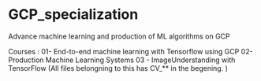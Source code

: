 # GCP_specialization
Advance machine learning and production of ML algorithms on GCP

Courses : 
01- End-to-end machine learning with Tensorflow using GCP
02-Production Machine Learning Systems
03 - ImageUnderstanding with TensorFlow (All files belongning to this has CV_** in the begening. )
